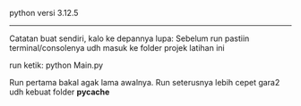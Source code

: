 python versi 3.12.5

- - - - -

Catatan buat sendiri, kalo ke depannya lupa:
Sebelum run pastiin terminal/consolenya udh masuk ke folder projek latihan ini

run ketik:
python Main.py

Run pertama bakal agak lama awalnya.
Run seterusnya lebih cepet gara2 udh kebuat folder __pycache__